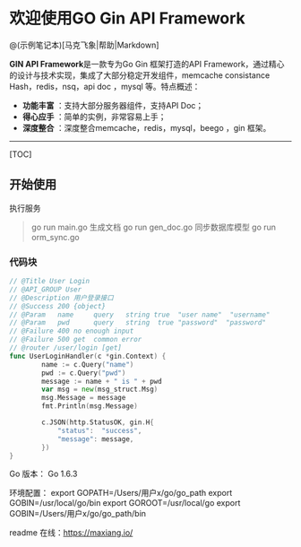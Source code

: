 # 欢迎使用GO Gin API Framework

@(示例笔记本)[马克飞象|帮助|Markdown]

**GIN API Framework**是一款专为Go Gin 框架打造的API Framework，通过精心的设计与技术实现，集成了大部分稳定开发组件，memcache consistance Hash，redis，nsq，api doc ，mysql 等。特点概述：
 
- **功能丰富** ：支持大部分服务器组件，支持API Doc；
- **得心应手** ：简单的实例，非常容易上手；
- **深度整合** ：深度整合memcache，redis，mysql，beego ，gin 框架。


-------------------

[TOC]

## 开始使用

执行服务
>  go run main.go
生成文档
>  go run gen_doc.go
同步数据库模型
>  go run orm_sync.go


### 代码块
``` go
// @Title User Login
// @API_GROUP User
// @Description 用户登录接口
// @Success 200 {object} 
// @Param   name     query   string true  "user name"  "username"
// @Param   pwd      query   string  true "password"  "password"
// @Failure 400 no enough input
// @Failure 500 get  common error
// @router /user/login [get]
func UserLoginHandler(c *gin.Context) {
        name := c.Query("name")
        pwd := c.Query("pwd")
        message := name + " is " + pwd
        var msg = new(msg_struct.Msg)
        msg.Message = message
        fmt.Println(msg.Message)

        c.JSON(http.StatusOK, gin.H{
            "status":  "success",
            "message": message,
        })
}

```

Go 版本：
Go 1.6.3

环境配置：
export GOPATH=/Users/用户x/go/go_path
export GOBIN=/usr/local/go/bin
export GOROOT=/usr/local/go
export GOBIN=/Users/用户x/go/go_path/bin


readme 在线：https://maxiang.io/